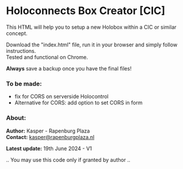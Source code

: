 # Holoconnects Box Creator [CIC]

This HTML will help you to setup a new Holobox within a CIC or similar concept.<br> 

Download the "index.html" file, run it in your browser and simply follow instructions.<br>
Tested and functional on Chrome.

**Always** save a backup once you have the final files!

### To be made:
- fix for CORS on serverside Holocontrol
- Alternative for CORS: add option to set CORS in form


### About:

**Author:** Kasper - Rapenburg Plaza<br>
**Contact:** kasper@rapenburgplaza.nl<br>

**Latest update:** 19th June 2024 - V1<br>

.. You may use this code only if granted by author .. 

